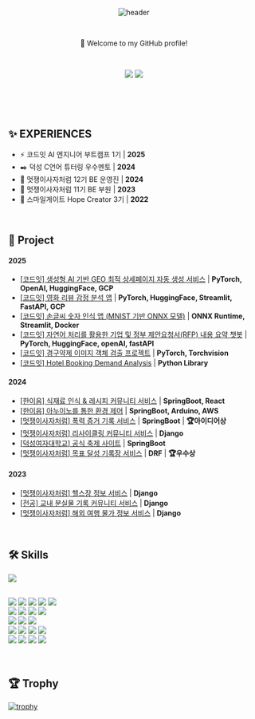 <div align=center>

![header](https://capsule-render.vercel.app/api?type=wave&color=gradient&height=300&section=header&text=gyurili&fontSize=60)

<br>

👋 Welcome to my GitHub profile!

<br>

[<img src="https://img.shields.io/badge/Naver Blog-green?style=flat-square&logo=blogger&logoColor=white&link=https://blog.naver.com/it_gombi"/>](https://blog.naver.com/it_gombi)
[<img src="https://img.shields.io/badge/Velog-20C997?style=flat-square&logo=velog&logoColor=white&link=https://velog.io/@gyurili/posts"/>](https://velog.io/@gyurili/posts)
<br><br>
<br><br><br>


</div>

## ✨ EXPERIENCES


- ⚡ 코드잇 AI 엔지니어 부트캠프 1기  | **2025**
- ✒️ 덕성 C언어 튜터링 우수멘토  | **2024**
- 🦁 멋쟁이사자처럼 12기 BE 운영진  | **2024**
- 🦁 멋쟁이사자처럼 11기 BE 부원  | **2023**
- 🏫 스마일게이트 Hope Creator 3기  | **2022**

<br>

## 🎯 Project

#### 2025
- <a href="https://github.com/gyurili/2025-GEO-Project">[코드잇] 생성형 AI 기반 GEO 최적 상세페이지 자동 생성 서비스</a> | **PyTorch, OpenAI, HuggingFace, GCP**
- <a href="https://github.com/gyurili/2025-movie-sentiment">[코드잇] 영화 리뷰 감정 분석 앱</a> | **PyTorch, HuggingFace, Streamlit, FastAPI, GCP**
- <a href="https://github.com/gyurili/2025-mnist-canvas">[코드잇] 손글씨 숫자 인식 앱 (MNIST 기반 ONNX 모델)</a> | **ONNX Runtime, Streamlit, Docker**
- <a href="https://github.com/gyurili/2025-LLM-Project">[코드잇] 자연어 처리를 활용한 기업 및 정부 제안요청서(RFP) 내용 요약 챗봇</a> | **PyTorch, HuggingFace, openAI, fastAPI**
- <a href="https://github.com/gyurili/2025-pill-vision">[코드잇] 경구약제 이미지 객체 검출 프로젝트</a> | **PyTorch, Torchvision**
- <a href="https://github.com/gyurili/2025-hotel-DA">[코드잇] Hotel Booking Demand Analysis</a> | **Python Library**

#### 2024

- <a href="https://github.com/Bamsongee">[한이음] 식재료 인식 & 레시피 커뮤니티 서비스</a> | **SpringBoot, React**
- <a href="https://github.com/gyurili/2024-Edge-BE">[한이음] 아누이노를 통한 환경 제어</a> | **SpringBoot, Arduino, AWS**
- <a href="https://github.com/TeamViewMore">[멋쟁이사자처럼] 폭력 증거 기록 서비스</a> | **SpringBoot** | **🏆아이디어상**
- <a href="https://github.com/gyurili/2024-Herethon-REBORN">[멋쟁이사자처럼] 리사이클링 커뮤니티 서비스</a> | **Django**
- <a href="https://github.com/gyurili/2024-DSFest-BE">[덕성여자대학교] 공식 축제 사이트</a> | **SpringBoot**
- <a href="https://github.com/gyurili/2024-Trendition-SIXPEC">[멋쟁이사자처럼] 목표 달성 기록장 서비스</a> | **DRF** | **🏆우수상**

#### 2023

- <a href="https://github.com/gyurili/2023-Likelion-wealth">[멋쟁이사자처럼] 헬스장 정보 서비스</a> | **Django**
- <a href="https://github.com/gyurili/2023-LostDS">[전공] 교내 분실물 기록 커뮤니티 서비스</a> | **Django**
- <a href="https://github.com/gyurili/2023-Likelion-Savior/tree/backend">[멋쟁이사자처럼] 해외 여행 물가 정보 서비스</a> | **Django**

<br>


## 🛠️ Skills

![](https://github-profile-summary-cards.vercel.app/api/cards/repos-per-language?username=gyurili&theme=default)<br><br>

<div align="left">
  <img src="https://img.shields.io/badge/Python-3766AB?style=flat-square&logo=Python&logoColor=white"/>
  <img src="https://img.shields.io/badge/Java-007396?style=flat-square&logo=openjdk&logoColor=white"/>

  <img src="https://img.shields.io/badge/C-A8B9CC?style=flat-square&logo=c&logoColor=white"/>
  <img src="https://img.shields.io/badge/C++-00599C?style=flat-square&logo=cplusplus&logoColor=white"/>
  <img src="https://img.shields.io/badge/MySQL-4479A1?style=flat-square&logo=mysql&logoColor=white"/>
</div>
<div align="left">
  <img src="https://img.shields.io/badge/HTML-E34F26?style=flat-square&logo=html5&logoColor=white"/>
  <img src="https://img.shields.io/badge/CSS-1572B6?style=flat-square&logo=css3&logoColor=white"/>
  <img src="https://img.shields.io/badge/JavaScript-F7DF1E?style=flat-square&logo=javascript&logoColor=white"/>
  <img src="https://img.shields.io/badge/React-20232A?style=flat-square&logo=react&logoColor=61DAFB"/>
</div>

<div align="left">
  <img src="https://img.shields.io/badge/Django-092E20?style=flat-square&logo=django&logoColor=white"/>
  <img src="https://img.shields.io/badge/DRF-092E20?style=flat-square&logo=django&logoColor=white"/>
  <img src="https://img.shields.io/badge/SpringBoot-6DB33F?style=flat-square&logo=SpringBoot&logoColor=white"/>
</div>
<div align="left">
  <img src="https://img.shields.io/badge/PyTorch-EE4C2C?style=flat-square&logo=pytorch&logoColor=white"/>
  <img src="https://img.shields.io/badge/scikit--learn-F7931E?style=flat-square&logo=scikitlearn&logoColor=white"/>
  <img src="https://img.shields.io/badge/HuggingFace-FFD21F?style=flat-square&logo=huggingface&logoColor=white"/>
  <img src="https://img.shields.io/badge/OpenAI-412991?style=flat-square&logo=openai&logoColor=white"/>
</div>
<div align="left">
  <img src="https://img.shields.io/badge/Github-181717?style=flat-square&logo=github&logoColor=white"/>
  <img src="https://img.shields.io/badge/Git-F05032?style=flat-square&logo=git&logoColor=white"/>
  <img src="https://img.shields.io/badge/Discord-5865F2?style=flat-square&logo=discord&logoColor=white"/>
  <img src="https://img.shields.io/badge/Notion-000000?style=flat-square&logo=notion&logoColor=white"/>
</div>


<br>
<br>

## 🏆 Trophy 
[![trophy](https://github-profile-trophy.vercel.app/?username=gyurili)](https://github.com/ryo-ma/github-profile-trophy)

<br>
